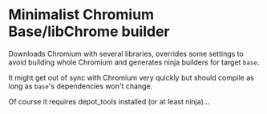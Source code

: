 # Minimalist Chromium Base/libChrome builder

Downloads Chromium with several libraries, overrides some settings to avoid
building whole Chromium and generates ninja builders for target `base`.

It might get out of sync with Chromium very quickly but should compile as long
as `base`'s dependencies won't change.

Of course it requires depot_tools installed (or at least ninja)...
